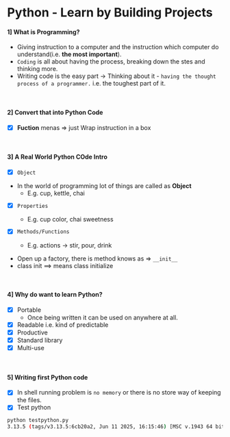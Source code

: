 # Python - Learn by Building Projects


#### 1] What is Programming?
- Giving instruction to a computer and the instruction which computer do understand(i.e. <b>the most important</b>).
- `Coding` is all about having the process, breaking down the stes and thinking more.
- Writing code is the easy part -> Thinking about it - `having the thought process of a programmer.` i.e. the toughest part of it.

<br>

#### 2] Convert that into Python Code

- [x] **Fuction** menas => just Wrap instruction in a box

<br>


#### 3] A Real World Python COde Intro

- [x]  `Object`
- In the world of programming lot of things are called as **Object**
	- E.g. cup, kettle, chai

- [x] `Properties`
	- E.g. cup color, chai sweetness

- [x] `Methods/Functions`
	- E.g. actions -> stir, pour, drink

- Open up a factory, there is method knows as => `__init__`
- class init ==> means class initialize

<br>


#### 4] Why do want to learn Python?
- [x] Portable 
	- Once being written it can be used on anywhere at all. 
- [x] Readable i.e. kind of predictable
- [x] Productive
- [x] Standard library
- [x] Multi-use

<br>


#### 5] Writing first Python code
- [x] In shell running problem is `no memory` or there is no store way of keeping the files.
- [x] Test python
```bash
python testpython.py
3.13.5 (tags/v3.13.5:6cb20a2, Jun 11 2025, 16:15:46) [MSC v.1943 64 bit (AMD64)]
```



